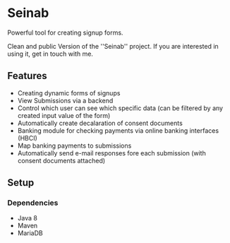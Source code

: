 # Seinab
Powerful tool for creating signup forms.

Clean and public Version of the ''Seinab'' project. If you are interested in using it, get in touch with me.

## Features
* Creating dynamic forms of signups
* View Submissions via a backend
* Control which user can see which specific data (can be filtered by any created input value of the form)
* Automatically create decalaration of consent documents
* Banking module for checking payments via online banking interfaces (HBCI)
* Map banking payments to submissions
* Automatically send e-mail responses fore each submission (with consent documents attached)

## Setup
### Dependencies
* Java 8
* Maven
* MariaDB
